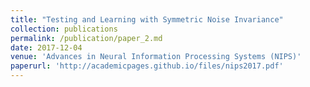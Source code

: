 ```yaml
---
title: "Testing and Learning with Symmetric Noise Invariance"
collection: publications
permalink: /publication/paper_2.md
date: 2017-12-04
venue: 'Advances in Neural Information Processing Systems (NIPS)'
paperurl: 'http://academicpages.github.io/files/nips2017.pdf'
---
```


